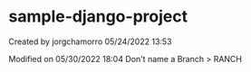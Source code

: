 # sample-django-project
Created by jorgchamorro
05/24/2022 13:53

Modified on 05/30/2022 18:04
Don't name a Branch > RANCH

